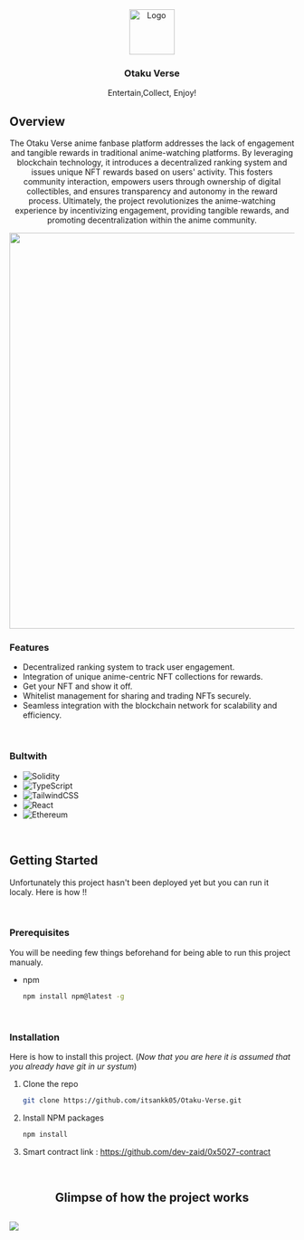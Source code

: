 <div align="center">
  <a href="https://github.com/othneildrew/Best-README-Template">
    <img src="https://slwehdbwpcxuqrwxmwqq.supabase.co/storage/v1/object/public/resources/Dragonball-removebg.png" alt="Logo" width="80" height="80">
  </a>

  <h3 align="center">Otaku Verse</h3>
  <p align="center">
    Entertain,Collect, Enjoy!
<!--     <br />
    <a href="https://github.com/othneildrew/Best-README-Template"><strong>Explore the docs »</strong></a>
    <br />
    <br />
    <a href="https://github.com/othneildrew/Best-README-Template">View Demo</a>
    ·
    <a href="https://github.com/othneildrew/Best-README-Template/issues">Report Bug</a>
    ·
    <a href="https://github.com/othneildrew/Best-README-Template/issues">Request Feature</a> -->
  </p>
</div>

## Overview

<p align="center">
    The Otaku Verse anime fanbase platform addresses the lack of engagement and tangible rewards in traditional anime-watching platforms. By leveraging blockchain technology, it introduces a decentralized ranking system and issues unique NFT rewards based on users' activity. This fosters community interaction, empowers users through ownership of digital collectibles, and ensures transparency and autonomy in the reward process. Ultimately, the project revolutionizes the anime-watching experience by incentivizing engagement, providing tangible rewards, and promoting decentralization within the anime community.
</p>


<p align="center">
    <img width="700" src="https://slwehdbwpcxuqrwxmwqq.supabase.co/storage/v1/object/public/nft-images/anime-removebg-preview%20(1).png">
</p>

### Features

- Decentralized ranking system to track user engagement.
- Integration of unique anime-centric NFT collections for rewards.
- Get your NFT and show it off.
- Whitelist management for sharing and trading NFTs securely.
- Seamless integration with the blockchain network for scalability and efficiency.

<br />

### Bultwith

* ![Solidity](https://img.shields.io/badge/Solidity-%23363636.svg?style=for-the-badge&logo=solidity&logoColor=white)
* ![TypeScript](https://img.shields.io/badge/typescript-%23007ACC.svg?style=for-the-badge&logo=typescript&logoColor=white)
* ![TailwindCSS](https://img.shields.io/badge/tailwindcss-%2338B2AC.svg?style=for-the-badge&logo=tailwind-css&logoColor=white)
* ![React](https://img.shields.io/badge/react-%2320232a.svg?style=for-the-badge&logo=react&logoColor=%2361DAFB)
* ![Ethereum](https://img.shields.io/badge/Ethereum-3C3C3D?style=for-the-badge&logo=Ethereum&logoColor=white)

<br />

## Getting Started

Unfortunately this project hasn't been deployed yet but you can run it localy. Here is how !!

<br />

### Prerequisites

You will be needing few things beforehand for being able to run this project manualy.
* npm
  ```sh
  npm install npm@latest -g
  ```
<br />
  
### Installation

Here is how to install this project. (*Now that you are here it is assumed that you already have git in ur systum*)

1. Clone the repo
   ```sh
   git clone https://github.com/itsankk05/Otaku-Verse.git
   ```
2. Install NPM packages
   ```sh
   npm install
   ```
3. Smart contract link : https://github.com/dev-zaid/0x5027-contract  

<br />

<h2 align="center"> Glimpse of how the project works <h2>

[<img src="https://github.com/itsankk05/Otaku-Verse/assets/91370904/92c5cb71-5a84-4767-8359-d38d792e4d67">](https://www.youtube.com/watch?v=YCM7l236sOA)
